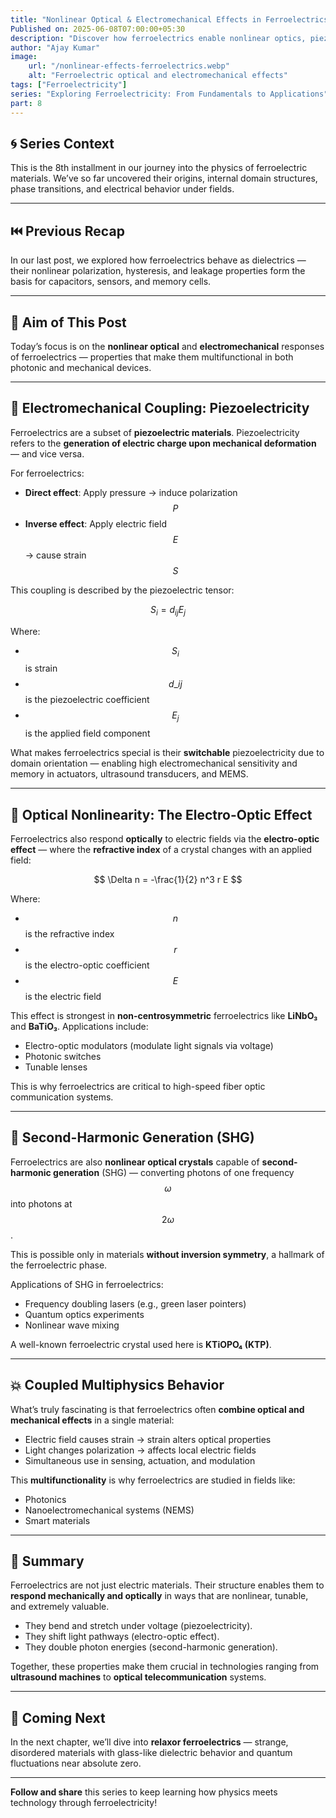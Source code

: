```yaml
---
title: "Nonlinear Optical & Electromechanical Effects in Ferroelectrics"
Published on: 2025-06-08T07:00:00+05:30
description: "Discover how ferroelectrics enable nonlinear optics, piezoelectricity, and electro-optic switching."
author: "Ajay Kumar"
image:
    url: "/nonlinear-effects-ferroelectrics.webp"
    alt: "Ferroelectric optical and electromechanical effects"
tags: ["Ferroelectricity"]
series: "Exploring Ferroelectricity: From Fundamentals to Applications"
part: 8
---
```


## 🌀 Series Context

This is the 8th installment in our journey into the physics of ferroelectric materials. We’ve so far uncovered their origins, internal domain structures, phase transitions, and electrical behavior under fields.

---

## ⏮️ Previous Recap

In our last post, we explored how ferroelectrics behave as dielectrics — their nonlinear polarization, hysteresis, and leakage properties form the basis for capacitors, sensors, and memory cells.

---

## 🎯 Aim of This Post

Today’s focus is on the **nonlinear optical** and **electromechanical** responses of ferroelectrics — properties that make them multifunctional in both photonic and mechanical devices.

---

## 🔌 Electromechanical Coupling: Piezoelectricity

Ferroelectrics are a subset of **piezoelectric materials**. Piezoelectricity refers to the **generation of electric charge upon mechanical deformation** — and vice versa.

For ferroelectrics:

-   **Direct effect**: Apply pressure → induce polarization $$ P $$
-   **Inverse effect**: Apply electric field $$ E $$ → cause strain $$ S $$

This coupling is described by the piezoelectric tensor:

$$
S_i = d_{ij} E_j
$$

Where:

-   $$ S_i $$ is strain
-   $$ d\_{ij} $$ is the piezoelectric coefficient
-   $$ E_j $$ is the applied field component

What makes ferroelectrics special is their **switchable** piezoelectricity due to domain orientation — enabling high electromechanical sensitivity and memory in actuators, ultrasound transducers, and MEMS.

---

## 🔭 Optical Nonlinearity: The Electro-Optic Effect

Ferroelectrics also respond **optically** to electric fields via the **electro-optic effect** — where the **refractive index** of a crystal changes with an applied field:

$$
\Delta n = -\frac{1}{2} n^3 r E
$$

Where:

-   $$ n $$ is the refractive index
-   $$ r $$ is the electro-optic coefficient
-   $$ E $$ is the electric field

This effect is strongest in **non-centrosymmetric** ferroelectrics like **LiNbO₃** and **BaTiO₃**. Applications include:

-   Electro-optic modulators (modulate light signals via voltage)
-   Photonic switches
-   Tunable lenses

This is why ferroelectrics are critical to high-speed fiber optic communication systems.

---

## 🌈 Second-Harmonic Generation (SHG)

Ferroelectrics are also **nonlinear optical crystals** capable of **second-harmonic generation** (SHG) — converting photons of one frequency $$ \omega $$ into photons at $$ 2\omega $$.

This is possible only in materials **without inversion symmetry**, a hallmark of the ferroelectric phase.

Applications of SHG in ferroelectrics:

-   Frequency doubling lasers (e.g., green laser pointers)
-   Quantum optics experiments
-   Nonlinear wave mixing

A well-known ferroelectric crystal used here is **KTiOPO₄ (KTP)**.

---

## 💥 Coupled Multiphysics Behavior

What’s truly fascinating is that ferroelectrics often **combine optical and mechanical effects** in a single material:

-   Electric field causes strain → strain alters optical properties
-   Light changes polarization → affects local electric fields
-   Simultaneous use in sensing, actuation, and modulation

This **multifunctionality** is why ferroelectrics are studied in fields like:

-   Photonics
-   Nanoelectromechanical systems (NEMS)
-   Smart materials

---

## 🧠 Summary

Ferroelectrics are not just electric materials. Their structure enables them to **respond mechanically and optically** in ways that are nonlinear, tunable, and extremely valuable.

-   They bend and stretch under voltage (piezoelectricity).
-   They shift light pathways (electro-optic effect).
-   They double photon energies (second-harmonic generation).

Together, these properties make them crucial in technologies ranging from **ultrasound machines** to **optical telecommunication** systems.

---

## 🚀 Coming Next

In the next chapter, we’ll dive into **relaxor ferroelectrics** — strange, disordered materials with glass-like dielectric behavior and quantum fluctuations near absolute zero.

---

**Follow and share** this series to keep learning how physics meets technology through ferroelectricity!
